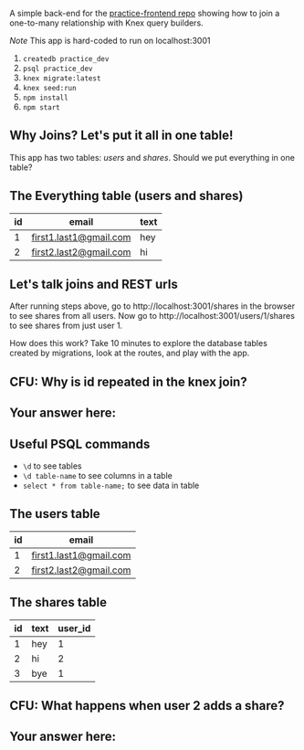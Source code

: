 A simple back-end for the [practice-frontend repo](https://github.com/gSchool/practice-backend) showing how to join a one-to-many relationship with Knex query builders.

*Note* This app is hard-coded to run on localhost:3001

1. `createdb practice_dev`
2. `psql practice_dev`
3. `knex migrate:latest`
4. `knex seed:run`
5. `npm install`
6. `npm start`

## Why Joins? Let's put it all in one table!
This app has two tables: _users_ and _shares_. Should we put everything in one table?

## The Everything table (users and shares)
| id | email | text |
| -- | ----- | ---- |
| 1  | first1.last1@gmail.com | hey |
| 2  | first2.last2@gmail.com | hi |

## Let's talk joins and REST urls
After running steps above, go to http://localhost:3001/shares in the browser to see shares from all users. Now go to http://localhost:3001/users/1/shares to see shares from just user 1. 

How does this work? Take 10 minutes to explore the database tables created by migrations, look at the routes, and play with the app.

## CFU: Why is id repeated in the knex join?
## Your answer here:

## Useful PSQL commands
* `\d` to see tables
* `\d table-name` to see columns in a table
* `select * from table-name;` to see data in table

## The users table
| id | email |
| -- | ----- |
| 1  | first1.last1@gmail.com |
| 2  | first2.last2@gmail.com |

## The shares table
| id | text | user_id |
| -- | ---- | ----- |
| 1  | hey  | 1 |
| 2  | hi   | 2 |
| 3  | bye  | 1 |

## CFU: What happens when user 2 adds a share?
## Your answer here: